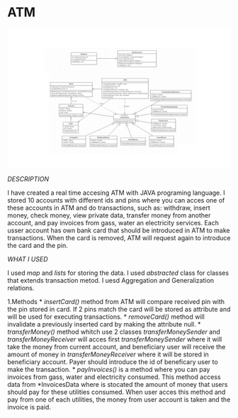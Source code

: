 # ATM

![ATMDiagram](docs/AtmDiagram.png)

   _DESCRIPTION_
   
   I have created a real time accesing ATM with JAVA programing language. I stored 10 accounts with different ids and pins where you can acces one of these accounts in ATM and do transactions, such as: withdraw, insert money, check money, view private data, transfer money from another account, and pay invoices from gass, water an electricity services.
   Each usser account has own bank card that should be introduced in ATM to make transactions. When the card is removed, ATM will request again to introduce the card and the pin.
   
   _WHAT I USED_
   
   I used _map_ and _lists_ for storing the data. 
   I used _abstracted_ class for classes that extends transaction metod.
   I uesd Aggregation and Generalization relations.
   
1.Methods
    * _insertCard()_ method from ATM will compare received pin with the pin stored in card. If 2 pins match the card will be stored as attribute and will be used for executing transactions.
    * _removeCard()_ method will invalidate a previously inserted card by making the attribute null.
    * _transferMoney()_ method whitch use 2 classes _transferMoneySender_ and _transferMoneyReceiver_ will acces first _transferMoneySender_ where it will take the money from current account, and beneficiary user will receive the amount of money in _transferMoneyReceiver_ where it will be stored in beneficiary account. Payer should introduce the id of beneficary user to make the transaction.
    * _payInvoices()_ is a method where you can pay invoices from gass, water and electricity consumed. This method access data from *InvoicesData where is stocated the amount of money that users should pay for these utilities consumed. When user acces this method and pay from one of each utilities, the money from user account is taken and the invoice is paid.

